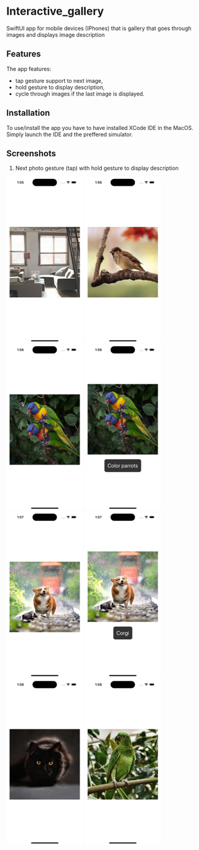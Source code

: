 # Interactive_gallery

SwiftUI app for mobile devices (IPhones) that is gallery that goes through images and displays image description 

## Features

The app features:
 - tap gesture support to next image,
 - hold gesture to display description,
 - cycle through images if the last image is displayed.

## Installation

To use/install the app you have to have installed XCode IDE in the MacOS. Simply launch the IDE and the preffered simulator.

## Screenshots

1. Next photo gesture (tap) with hold gesture to display description

<img src="https://github.com/RobertNeat/Interactive_gallery/blob/main/screenshots/1_first_launch.png" width="200"/>
<img src="https://github.com/RobertNeat/Interactive_gallery/blob/main/screenshots/2_click_one_change_photo.png" width="200"/>
<img src="https://github.com/RobertNeat/Interactive_gallery/blob/main/screenshots/3_click_two_change_photo.png" width="200"/>
<img src="https://github.com/RobertNeat/Interactive_gallery/blob/main/screenshots/4_long_press_photo_info.png" width="200"/>
<img src="https://github.com/RobertNeat/Interactive_gallery/blob/main/screenshots/5_click_three_change_photo.png" width="200"/>
<img src="https://github.com/RobertNeat/Interactive_gallery/blob/main/screenshots/6_long_press_info.png" width="200"/>
<img src="https://github.com/RobertNeat/Interactive_gallery/blob/main/screenshots/7_click_four_change_photo.png" width="200"/>
<img src="https://github.com/RobertNeat/Interactive_gallery/blob/main/screenshots/8_click_five_change_photo.png" width="200"/>
